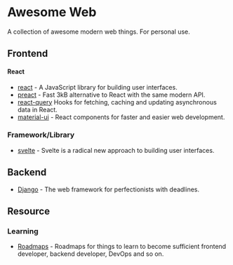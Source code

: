 # Awesome Web
A collection of awesome modern web things. For personal use.
## Frontend
#### React
  * [react](https://reactjs.org/) - A JavaScript library for building user interfaces.
  * [preact](https://preactjs.com/) - Fast 3kB alternative to React with the same modern API.
  * [react-query](https://github.com/tannerlinsley/react-query) Hooks for fetching, caching and updating asynchronous data in React.
  * [material-ui](https://material-ui.com/) - React components for faster and easier web development.
### Framework/Library
  * [svelte](https://svelte.dev/) - Svelte is a radical new approach to building user interfaces.
## Backend
* [Django](https://www.djangoproject.com/) - The web framework for perfectionists with deadlines.
## Resource
### Learning
* [Roadmaps](https://roadmap.sh/roadmaps) - Roadmaps for things to learn to become sufficient frontend developer, backend developer, DevOps and so on.

